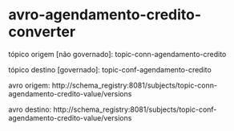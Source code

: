 # avro-agendamento-credito-converter 

tópico origem [não governado]: topic-conn-agendamento-credito

tópico destino [governado]: topic-conf-agendamento-credito

avro origem: http://schema_registry:8081/subjects/topic-conn-agendamento-credito-value/versions

avro destino: http://schema_registry:8081/subjects/topic-conf-agendamento-credito-value/versions
